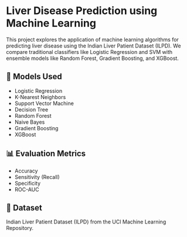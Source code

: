 # Liver Disease Prediction using Machine Learning

This project explores the application of machine learning algorithms for predicting liver disease using the Indian Liver Patient Dataset (ILPD). We compare traditional classifiers like Logistic Regression and SVM with ensemble models like Random Forest, Gradient Boosting, and XGBoost.

## 🧪 Models Used
- Logistic Regression
- K-Nearest Neighbors
- Support Vector Machine
- Decision Tree
- Random Forest
- Naive Bayes
- Gradient Boosting
- XGBoost

## 📊 Evaluation Metrics
- Accuracy
- Sensitivity (Recall)
- Specificity
- ROC-AUC


## 📌 Dataset
Indian Liver Patient Dataset (ILPD) from the UCI Machine Learning Repository.


